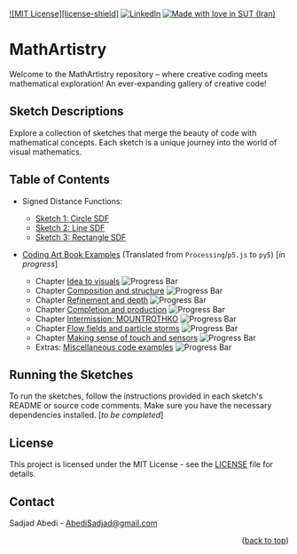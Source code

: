 <a name="readme-top"></a>

<!-- PROJECT SHIELDS -->

[![MIT License][license-shield]][license-url]
[![LinkedIn][linkedin-shield]][linkedin-url]
[![Made with love in SUT (Iran)][sut-badge]][sut-add]

[license-url]: https://github.com/Sad-Abd/MathArtistry/blob/master/LICENSE.txt
[linkedin-shield]: https://img.shields.io/badge/-LinkedIn-black.svg?style=for-the-badge&logo=linkedin&colorB=555
[linkedin-url]: https://linkedin.com/in/seyed-sadjad-abedi-shahri
[sut-add]: https://sut.ac.ir
[sut-badge]: https://img.shields.io/badge/Made%20with%20%E2%9D%A4%EF%B8%8F%20in-SUT%20(Iran)-0c674a?style=for-the-badge

# MathArtistry

Welcome to the MathArtistry repository – where creative coding meets mathematical exploration! An ever-expanding gallery of creative code!

## Sketch Descriptions

Explore a collection of sketches that merge the beauty of code with mathematical concepts. Each sketch is a unique journey into the world of visual mathematics.

## Table of Contents
- Signed Distance Functions:
    - [Sketch 1: Circle SDF](/sketches/SDF/circle_sdf.py)
    - [Sketch 2: Line SDF](/sketches/SDF/line_sdf.py)
    - [Sketch 3: Rectangle SDF](/sketches/SDF/rectangle_sdf.py)

- [Coding Art Book Examples](https://github.com/codingart-book/examples) (Translated from `Processing`/`p5.js` to `py5`) [_in progress_]
    * Chapter [Idea to visuals](/sketches/Coding_Art_Book/examples/1_chapter_idea_to_visuals) ![Progress Bar](https://progress-bar.dev/1/?scale=4&title=Sections&suffix=/4)
    * Chapter [Composition and structure](/sketches/Coding_Art_Book/examples/2_chapter_composition_and_structure) ![Progress Bar](https://progress-bar.dev/0/?scale=2&title=Sections&suffix=/2)
    * Chapter [Refinement and depth](/sketches/Coding_Art_Book/examples/3_chapter_refinement_and_depth) ![Progress Bar](https://progress-bar.dev/0/?scale=4&title=Sections&suffix=/4)
    * Chapter [Completion and production](/sketches/Coding_Art_Book/examples/4_chapter_completion_and_production) ![Progress Bar](https://progress-bar.dev/0/?scale=4&title=Sections&suffix=/4)
    * Chapter [Intermission: MOUNTROTHKO](/sketches/Coding_Art_Book/examples/5_chapter_intermission_MOUNTROTHKO) ![Progress Bar](https://progress-bar.dev/0/?scale=2&title=Sections&suffix=/2)
    * Chapter [Flow fields and particle storms](/sketches/Coding_Art_Book/examples/6_chapter_flow_fields) ![Progress Bar](https://progress-bar.dev/0/?scale=5&title=Sections&suffix=/5)
    * Chapter [Making sense of touch and sensors](/sketches/Coding_Art_Book/examples/7_chapter_touch_and_sensors) ![Progress Bar](https://progress-bar.dev/0/?scale=4&title=Sections&suffix=/4)
    * Extras: [Miscellaneous code examples](/sketches/Coding_Art_Book/examples/E_extras) ![Progress Bar](https://progress-bar.dev/0/?scale=6&title=Sections&suffix=/6)

## Running the Sketches

To run the sketches, follow the instructions provided in each sketch's README or source code comments. Make sure you have the necessary dependencies installed. [*to be completed*]


## License

This project is licensed under the MIT License - see the [LICENSE](LICENSE) file for details.


<!-- CONTACT -->
## Contact

Sadjad Abedi -  AbediSadjad@gmail.com

<p align="right">(<a href="#readme-top">back to top</a>)</p>
